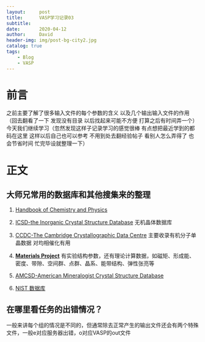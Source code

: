 ```yaml
---
layout:     post
title:      VASP学习记录03
subtitle:   
date:       2020-04-12
author:     David
header-img: img/post-bg-city2.jpg
catalog: true
tags:
    - Blog
    - VASP
---
```


# 前言
之前主要了解了很多输入文件的每个参数的含义 以及几个输出输入文件的作用（回去翻看了一下 发现没有目录 以后找起来可能不方便  打算之后有时间弄一个）今天我们继续学习（忽然发现这样子记录学习的感觉很棒 有点想把最近学到的都码在这里 这样以后自己也可以参考 不用到处去翻经验帖子 看别人怎么弄得了 也会节省时间 忙完毕设就整理一下）

# 正文

## 大师兄常用的数据库和其他搜集来的整理
1. [Handbook of Chemistry and Physics](http://hbcponline.com/faces/contents/ContentsSearch.xhtml)
2. [ICSD-the Inorganic Crystal Structure Database](https://icsd.fiz-karlsruhe.de/search/) 无机晶体数据库
3. [CCDC-The Cambridge Crystallographic Data Centre](https://www.ccdc.cam.ac.uk/) 主要收录有机分子单晶数据 对均相催化有用
4. **[Materials Project](https://materialsproject.org)**
有实验结构参数，还有理论计算数据，如磁矩、形成能、密度、带隙、空间群、点群、晶系、能带结构、弹性张亮等

5. [AMCSD-American Mineralogist Crystal Structure Database](http://rruff.geo.arizona.edu/AMS/amcsd.php)

6. [NIST 数据库](http://cccbdb.nist.gov/exp2x.asp)

## 在哪里看任务的出错情况？

一般来讲每个组的情况是不同的，但通常除去正常产生的输出文件还会有两个特殊文件，一般e对应服务器出错，o对应VASP的out文件




